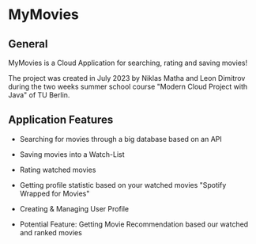 # MyMovies

## General
<p>MyMovies is a Cloud Application for searching, rating and saving movies!</p>
<p>The project was created in July 2023 by Niklas Matha and Leon Dimitrov during the two weeks summer school course "Modern Cloud Project with Java" of TU Berlin.</p>

## Application Features

* Searching for movies through a big database based on an API
* Saving movies into a Watch-List
* Rating watched movies 
* Getting profile statistic based on your watched movies "Spotify Wrapped for Movies"
* Creating & Managing User Profile

* Potential Feature: Getting Movie Recommendation based our watched and ranked movies



 

